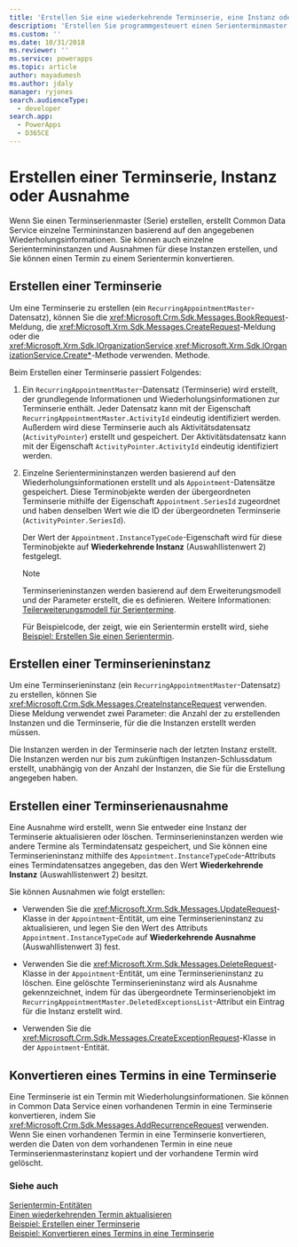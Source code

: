 ```yaml
---
title: 'Erstellen Sie eine wiederkehrende Terminserie, eine Instanz oder eine Ausnahme (Common Data Service) | Microsoft Docs'
description: 'Erstellen Sie programmgesteuert einen Serienterminmaster (Serie), einzelne Serientermininstanzen, Ausnahmen zu diesen Instanzen, oder konvertieren Sie einen Termin in einen Serientermin.'
ms.custom: ''
ms.date: 10/31/2018
ms.reviewer: ''
ms.service: powerapps
ms.topic: article
author: mayadumesh
ms.author: jdaly
manager: ryjones
search.audienceType:
  - developer
search.app:
  - PowerApps
  - D365CE
---
```

# <a name="create-a-recurring-appointment-series-instance-or-exception"></a>Erstellen einer Terminserie, Instanz oder Ausnahme

Wenn Sie einen Terminserienmaster (Serie) erstellen, erstellt Common Data Service einzelne Termininstanzen basierend auf den angegebenen Wiederholungsinformationen. Sie können auch einzelne Serientermininstanzen und Ausnahmen für diese Instanzen erstellen, und Sie können einen Termin zu einem Serientermin konvertieren.  
  
<a name="bkmk_createseries"></a>   

## <a name="create-a-recurring-appointment-series"></a>Erstellen einer Terminserie  

 Um eine Terminserie zu erstellen (ein `RecurringAppointmentMaster`-Datensatz), können Sie die <xref:Microsoft.Crm.Sdk.Messages.BookRequest>-Meldung, die <xref:Microsoft.Xrm.Sdk.Messages.CreateRequest>-Meldung oder die <xref:Microsoft.Xrm.Sdk.IOrganizationService>.<xref:Microsoft.Xrm.Sdk.IOrganizationService.Create*>-Methode verwenden. Methode.  
  
 Beim Erstellen einer Terminserie passiert Folgendes:  
  
1. Ein `RecurringAppointmentMaster`-Datensatz (Terminserie) wird erstellt, der grundlegende Informationen und Wiederholungsinformationen zur Terminserie enthält. Jeder Datensatz kann mit der Eigenschaft `RecurringAppointmentMaster.ActivityId` eindeutig identifiziert werden. Außerdem wird diese Terminserie auch als Aktivitätsdatensatz (`ActivityPointer`) erstellt und gespeichert. Der Aktivitätsdatensatz kann mit der Eigenschaft `ActivityPointer.ActivityId` eindeutig identifiziert werden.  
  
2. Einzelne Serientermininstanzen werden basierend auf den Wiederholungsinformationen erstellt und als `Appointment`-Datensätze gespeichert. Diese Terminobjekte werden der übergeordneten Terminserie mithilfe der Eigenschaft `Appointment.SeriesId` zugeordnet und haben denselben Wert wie die ID der übergeordneten Terminserie (`ActivityPointer.SeriesId`).  
  
    Der Wert der `Appointment.InstanceTypeCode`-Eigenschaft wird für diese Terminobjekte auf **Wiederkehrende Instanz** (Auswahllistenwert 2) festgelegt.  
  
   > [!NOTE]
   >  Terminserieninstanzen werden basierend auf dem Erweiterungsmodell und der Parameter erstellt, die es definieren. Weitere Informationen: [Teilerweiterungsmodell für Serientermine](recurring-appointment-partial-expansion-model.md).  
  
   Für Beispielcode, der zeigt, wie ein Serientermin erstellt wird, siehe [Beispiel: Erstellen Sie einen Serientermin](/dynamics365/customer-engagement/developer/sample-create-retrieve-update-delete-recurring-appointment).  
  
<a name="bkmk_createinstance"></a>   

## <a name="create-a-recurring-appointment-instance"></a>Erstellen einer Terminserieninstanz  
 Um eine Terminserieninstanz (ein `RecurringAppointmentMaster`-Datensatz) zu erstellen, können Sie <xref:Microsoft.Crm.Sdk.Messages.CreateInstanceRequest> verwenden. Diese Meldung verwendet zwei Parameter: die Anzahl der zu erstellenden Instanzen und die Terminserie, für die die Instanzen erstellt werden müssen.  
  
 Die Instanzen werden in der Terminserie nach der letzten Instanz erstellt. Die Instanzen werden nur bis zum zukünftigen Instanzen-Schlussdatum erstellt, unabhängig von der Anzahl der Instanzen, die Sie für die Erstellung angegeben haben.  
  
<a name="bkmk_createexception"></a>   

## <a name="create-a-recurring-appointment-exception"></a>Erstellen einer Terminserienausnahme  
 Eine Ausnahme wird erstellt, wenn Sie entweder eine Instanz der Terminserie aktualisieren oder löschen. Terminserieninstanzen werden wie andere Termine als Termindatensatz gespeichert, und Sie können eine Terminserieninstanz mithilfe des `Appointment.InstanceTypeCode`-Attributs eines Termindatensatzes angegeben, das den Wert **Wiederkehrende Instanz** (Auswahllistenwert 2) besitzt.  
  
 Sie können Ausnahmen wie folgt erstellen:  
  
-   Verwenden Sie die <xref:Microsoft.Xrm.Sdk.Messages.UpdateRequest>-Klasse in der `Appointment`-Entität, um eine Terminserieninstanz zu aktualisieren, und legen Sie den Wert des Attributs `Appointment.InstanceTypeCode` auf **Wiederkehrende Ausnahme** (Auswahllistenwert 3) fest.  
  
-   Verwenden Sie die <xref:Microsoft.Xrm.Sdk.Messages.DeleteRequest>-Klasse in der `Appointment`-Entität, um eine Terminserieninstanz zu löschen. Eine gelöschte Terminserieninstanz wird als Ausnahme gekennzeichnet, indem für das übergeordnete Terminserienobjekt im `RecurringAppointmentMaster.DeletedExceptionsList`-Attribut ein Eintrag für die Instanz erstellt wird.  
  
-   Verwenden Sie die <xref:Microsoft.Crm.Sdk.Messages.CreateExceptionRequest>-Klasse in der `Appointment`-Entität.  
  
<a name="bkmk_convert"></a>   

## <a name="convert-an-appointment-to-a-recurring-appointment"></a>Konvertieren eines Termins in eine Terminserie  
 Eine Terminserie ist ein Termin mit Wiederholungsinformationen. Sie können in Common Data Service einen vorhandenen Termin in eine Terminserie konvertieren, indem Sie <xref:Microsoft.Crm.Sdk.Messages.AddRecurrenceRequest> verwenden. Wenn Sie einen vorhandenen Termin in eine Terminserie konvertieren, werden die Daten von dem vorhandenen Termin in eine neue Terminserienmasterinstanz kopiert und der vorhandene Termin wird gelöscht.  
  
### <a name="see-also"></a>Siehe auch  
 [Serientermin-Entitäten](/dynamics365/customer-engagement/developer/recurring-appointment-entities)   
 [Einen wiederkehrenden Termin aktualisieren](update-recurring-appointment.md)   
 [Beispiel: Erstellen einer Terminserie](/dynamics365/customer-engagement/developer/sample-create-retrieve-update-delete-recurring-appointment)   
 [Beispiel: Konvertieren eines Termins in eine Terminserie](/dynamics365/customer-engagement/developer/sample-convert-appointment-recurring-appointment)

